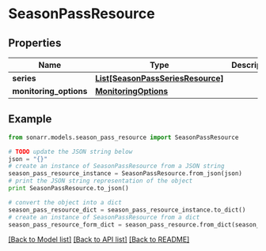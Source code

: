 # SeasonPassResource


## Properties

Name | Type | Description | Notes
------------ | ------------- | ------------- | -------------
**series** | [**List[SeasonPassSeriesResource]**](SeasonPassSeriesResource.md) |  | [optional] 
**monitoring_options** | [**MonitoringOptions**](MonitoringOptions.md) |  | [optional] 

## Example

```python
from sonarr.models.season_pass_resource import SeasonPassResource

# TODO update the JSON string below
json = "{}"
# create an instance of SeasonPassResource from a JSON string
season_pass_resource_instance = SeasonPassResource.from_json(json)
# print the JSON string representation of the object
print SeasonPassResource.to_json()

# convert the object into a dict
season_pass_resource_dict = season_pass_resource_instance.to_dict()
# create an instance of SeasonPassResource from a dict
season_pass_resource_form_dict = season_pass_resource.from_dict(season_pass_resource_dict)
```
[[Back to Model list]](../README.md#documentation-for-models) [[Back to API list]](../README.md#documentation-for-api-endpoints) [[Back to README]](../README.md)


